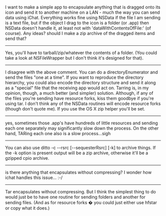 I want to make a simple app to encapsulate anything that is dragged onto its icon and send it to another machine on a LAN - much the way you can send data using iChat.  Everything works fine using NSData if the file I am sending is a text file, but if the object I drag to the icon is a folder (or .app) then  NSData doesn't handle it, at least not with 'dataWithContentsOfFile:' (of course).  Any ideas?  should I make a zip archive of the dragged items and send that?

----

Yes, you'll have to tarball/zip/whatever the contents of a folder. (You could take a look at NSFileWrapper but I don't think it's designed for that).

----
I disagree with the above comment.  You can do a directoryEnumerator and send the files "one at a time".  If you want to reproduce the directory hierarchy, you could also encode the directory structure and send it along as a "special" file that the receiving app would act on.  Tarring is, in my opinion, though, a much better (and simpler) solution.  Although, if any of the files you're sending have resource forks, kiss them goodbye if you're using tar.  I don't think any of the NSData routines will encode resource forks (though don't quote me).  If you use the OS X zip helper you'll be set.

----

yes, sometimes those .app's have hundreds of little resources and sending each one separately may significantly slow down the process.  On the other hand, TARing each one also is a slow process...sigh

----

You can also use     ditto -c  --rsrc [--sequesterRsrc] [-k] to archive things. If the -k option is present output will be a zip archive, otherwise it'll be a gzipped cpio archive.

----

is there anything that encapsulates without compressing?  I wonder how ichat handles this issue...  :-/

----

Tar encapsulates without compressing. But I think the simplest thing to do would just be to have one routine for sending folders and another for sending files. (And as for resource forks � you could just either use hfstar or copy what it does.)
